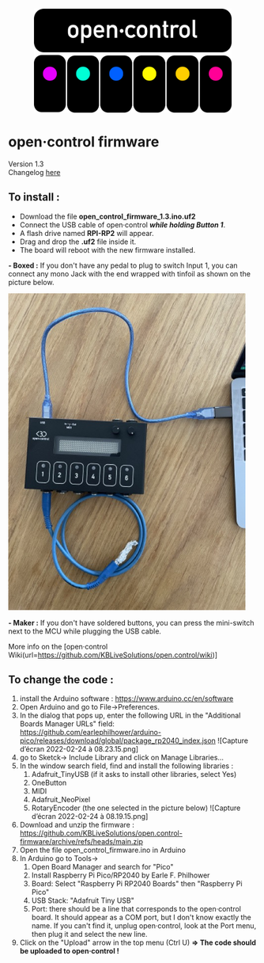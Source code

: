<p align=center><img src="https://github.com/KBLiveSolutions/open.control/blob/main/assets/images/logo_big.png" alt="logo" width="400"/></p>

# open·control firmware

Version 1.3  
Changelog [here](https://github.com/KBLiveSolutions/open.control/discussions/6)

## To install :

- Download the file **open_control_firmware_1.3.ino.uf2**
- Connect the USB cable of open·control ***while holding Button 1***. 
- A flash drive named **RPI-RP2** will appear.  
- Drag and drop the **.uf2** file inside it.  
- The board will reboot with the new firmware installed.  

**- Boxed :**
If you don't have any pedal to plug to switch Input 1, you can connect any mono Jack with the end wrapped with tinfoil as shown on the picture below.

![Boxed with tinfoil](./docs/boxed_tinfoil.jpeg)

**- Maker :**
If you don't have soldered buttons, you can press the mini-switch next to the MCU while plugging the USB cable.

More info on the [open·control Wiki(url=https://github.com/KBLiveSolutions/open.control/wiki)]

## To change the code :
1. install the Arduino software : https://www.arduino.cc/en/software
2. Open Arduino and go to File->Preferences.
3. In the dialog that pops up, enter the following URL in the "Additional Boards Manager URLs" field:
https://github.com/earlephilhower/arduino-pico/releases/download/global/package_rp2040_index.json
![Capture d’écran 2022-02-24 à 08.23.15.png]
4. go to Sketck-> Include Library and click on Manage Libraries...
5. In the window search field, find and install the following libraries :
    1. Adafruit_TinyUSB (if it asks to install other libraries, select Yes)
    2. OneButton
    3. MIDI
    4. Adafruit_NeoPixel
    5. RotaryEncoder (the one selected in the picture below)
 ![Capture d’écran 2022-02-24 à 08.19.15.png]
6. Download and unzip the firmware : https://github.com/KBLiveSolutions/open.control-firmware/archive/refs/heads/main.zip
7. Open the file open_control_firmware.ino in Arduino
8. In Arduino go to Tools-> 
    1. Open Board Manager and search for "Pico"
    2. Install Raspberry Pi Pico/RP2040 by Earle F. Philhower
    3. Board: Select "Raspberry Pi RP2040 Boards" then "Raspberry Pi Pico"
    4. USB Stack: "Adafruit Tiny USB"
    5. Port: there should be a line that corresponds to the open·control board. It should appear as a COM port, but I don't know exactly the name. If you can't find it, unplug open·control, look at the Port menu, then plug it and select the new line.
9. Click on the "Upload" arrow in the top menu (Ctrl U)
**=> The code should be uploaded to  open·control !**
